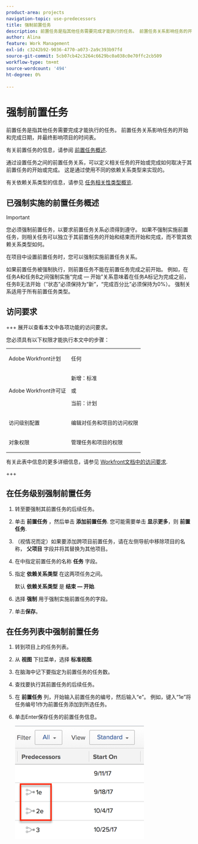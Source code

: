 ```yaml
---
product-area: projects
navigation-topic: use-predecessors
title: 强制前置任务
description: 前置任务是指其他任务需要完成才能执行的任务。 前置任务关系影响任务的开始和完成日期，并最终影响项目的时间表。
author: Alina
feature: Work Management
exl-id: c3242b92-9036-4770-a073-2a9c393b97fd
source-git-commit: 5cb07cb42c3264c6629bc0a038c0e70ffc2cb509
workflow-type: tm+mt
source-wordcount: '494'
ht-degree: 0%

---
```


# 强制前置任务

<!-- Audited: 2/2024 -->

前置任务是指其他任务需要完成才能执行的任务。 前置任务关系影响任务的开始和完成日期，并最终影响项目的时间表。

有关前置任务的信息，请参阅 [前置任务概述](../../../manage-work/tasks/use-prdcssrs/predecessors-overview.md).

通过设置任务之间的前置任务关系，可以定义相关任务的开始或完成如何取决于其前置任务的开始或完成。 这是通过使用不同的依赖关系类型来实现的。

有关依赖关系类型的信息，请参见 [任务相关性类型概览](../../../manage-work/tasks/use-prdcssrs/task-dependency-types.md).

## 已强制实施的前置任务概述

>[!IMPORTANT]
>
>您必须强制前置任务，以要求前置任务关系必须得到遵守。 如果不强制实施前置任务，则相关任务可以独立于其前置任务的开始和结束而开始和完成，而不管其依赖关系类型如何。

在项目中设置前置任务时，您可以强制实施前置任务关系。

如果前置任务被强制执行，则前置任务不能在前置任务完成之前开始。 例如，在任务A和任务B之间强制实施“完成 — 开始”关系意味着在任务A标记为完成之前，任务B无法开始（“状态”必须保持为“新”，“完成百分比”必须保持为0%）。 强制关系适用于所有前置任务类型。

## 访问要求

+++ 展开以查看本文中各项功能的访问要求。

您必须具有以下权限才能执行本文中的步骤：

<table style="table-layout:auto"> 
 <col> 
 <col> 
 <tbody> 
  <tr> 
   <td role="rowheader">Adobe Workfront计划</td> 
   <td> <p>任何</p> </td> 
  </tr> 
  <tr> 
   <td role="rowheader">Adobe Workfront许可证</td> 
   <td>
      <p>新增：标准</p> 
      <p>或</p>
      <p>当前：计划</p>
   </td> 
  </tr> 
  <tr> 
   <td role="rowheader">访问级别配置</td> 
   <td> <p>编辑对任务和项目的访问权限</p> </td> 
  </tr> 
  <tr> 
   <td role="rowheader">对象权限</td> 
   <td><p>管理任务和项目的权限</p></td> 
  </tr> 
 </tbody> 
</table>

有关此表中信息的更多详细信息，请参见 [Workfront文档中的访问要求](/help/quicksilver/administration-and-setup/add-users/access-levels-and-object-permissions/access-level-requirements-in-documentation.md).

+++

## 在任务级别强制前置任务

1. 转至要强制其前置任务的后续任务。
1. 单击 **前置任务** ，然后单击 **添加前置任务**. 您可能需要单击 **显示更多**，则 **前置任务**.
1. （视情况而定）如果要添加跨项目前置任务，请在左侧导航中移除项目的名称， **父项目** 字段并将其替换为其他项目。
1. 在中指定前置任务的名称 **任务** 字段。
1. 指定 **依赖关系类型** 在这两项任务之间。

   默认 **依赖关系类型** 是 **结束 — 开始**.

1. 选择 **强制** 用于强制实施前置任务的字段。
1. 单击&#x200B;**保存**。

## 在任务列表中强制前置任务

1. 转到项目上的任务列表。
1. 从 **视图** 下拉菜单，选择 **标准视图**.

1. 在脑海中记下要指定为前置任务的任务数。
1. 查找要执行其前置任务的后续任务。
1. 在 **前置任务** 列，开始输入前置任务的编号，然后输入“e”。 例如，键入“1e”将任务编号1作为前置任务添加到所选任务。
1. 单击Enter保存任务的前置任务信息。

   ![前置任务_强制_in_list.png](assets/predecessor-enforced-in-list-350x308.png)
